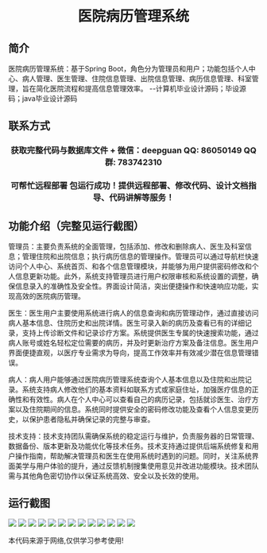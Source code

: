 <p><h1 align="center">医院病历管理系统</h1></p>

## 简介
医院病历管理系统：基于Spring Boot，角色分为管理员和用户；功能包括个人中心、病人管理、医生管理、住院信息管理、出院信息管理、病历信息管理、科室管理，旨在简化医院流程和提高信息管理效率。    --计算机毕业设计源码；毕设源码；java毕业设计源码


## 联系方式
<p><h3 align="center">获取完整代码与数据库文件 + 微信：deepguan QQ: 86050149 QQ群: 783742310</h3></p>
<p><h3 align="center">可帮忙远程部署 包运行成功！提供远程部署、修改代码、设计文档指导、代码讲解等服务！</h3></p>

## 功能介绍（完整见运行截图）
管理员：主要负责系统的全面管理，包括添加、修改和删除病人、医生及科室信息；管理住院和出院信息；执行病历信息的管理操作。管理员可以通过导航栏快速访问个人中心、系统首页、和各个信息管理模块，并能够为用户提供密码修改和个人信息更新功能。此外，系统支持管理员进行用户权限审核和系统设置的调整，确保信息录入的准确性及安全性。界面设计简洁，突出便捷操作和快速响应功能，实现高效的医院病历管理。

医生：医生用户主要使用系统进行病人的信息查询和病历管理动作，通过直接访问病人基本信息、住院历史和出院详情。医生可录入新的病历及查看已有的详细记录，支持上传诊断文件和记录诊疗方案。系统提供医生专属的快速搜索功能，通过病人账号或姓名轻松定位需要的病历，并及时更新治疗方案及备注信息。医生用户界面便捷直观，以医疗专业需求为导向，提高工作效率并有效减少潜在信息管理错误。

病人：病人用户能够通过医院病历管理系统查询个人基本信息以及住院和出院记录。系统支持病人修改他们的基本资料如联系方式或家庭住址，加强医疗信息的正确性和有效性。病人在个人中心可以查看自己的病历记录，包括就诊医生、治疗方案以及住院期间的信息。系统同时提供安全的密码修改功能及查看个人信息变更历史，以保护患者隐私并确保记录的完整与审查。

技术支持：技术支持团队需确保系统的稳定运行与维护，负责服务器的日常管理、数据备份、版本更新及功能优化等技术任务。技术支持通过提供后端系统修复和用户操作指南，帮助解决管理员和医生在使用系统时遇到的问题。同时，关注系统界面美学与用户体验的提升，通过反馈机制搜集使用意见并改进功能模块。技术团队需与其他角色密切协作以保证系统高效、安全以及长效的使用。


## 运行截图
![](https://bs-1329754181.cos.ap-shanghai.myqcloud.com/spring/HospitalRecordManagementSystem/img/001.jpg)
![](https://bs-1329754181.cos.ap-shanghai.myqcloud.com/spring/HospitalRecordManagementSystem/img/002.jpg)
![](https://bs-1329754181.cos.ap-shanghai.myqcloud.com/spring/HospitalRecordManagementSystem/img/003.jpg)
![](https://bs-1329754181.cos.ap-shanghai.myqcloud.com/spring/HospitalRecordManagementSystem/img/004.jpg)
![](https://bs-1329754181.cos.ap-shanghai.myqcloud.com/spring/HospitalRecordManagementSystem/img/005.jpg)
![](https://bs-1329754181.cos.ap-shanghai.myqcloud.com/spring/HospitalRecordManagementSystem/img/006.jpg)
![](https://bs-1329754181.cos.ap-shanghai.myqcloud.com/spring/HospitalRecordManagementSystem/img/007.jpg)
![](https://bs-1329754181.cos.ap-shanghai.myqcloud.com/spring/HospitalRecordManagementSystem/img/008.jpg)
![](https://bs-1329754181.cos.ap-shanghai.myqcloud.com/spring/HospitalRecordManagementSystem/img/009.jpg)
![](https://bs-1329754181.cos.ap-shanghai.myqcloud.com/spring/HospitalRecordManagementSystem/img/010.jpg)
![](https://bs-1329754181.cos.ap-shanghai.myqcloud.com/spring/HospitalRecordManagementSystem/img/011.jpg)
![](https://bs-1329754181.cos.ap-shanghai.myqcloud.com/spring/HospitalRecordManagementSystem/img/012.jpg)
![](https://bs-1329754181.cos.ap-shanghai.myqcloud.com/spring/HospitalRecordManagementSystem/img/013.jpg)

<p>本代码来源于网络,仅供学习参考使用!</p>
